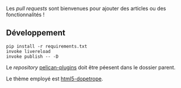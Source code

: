 
Les _pull requests_ sont bienvenues pour ajouter des articles ou des fonctionnalités !

## Développement

    pip install -r requirements.txt
    invoke livereload
    invoke publish -- -D

Le _repository_ [pelican-plugins](https://github.com/getpelican/pelican-plugins)
doit être péesent dans le dossier parent.

Le thème employé est [html5-dopetrope](https://github.com/Lucas-C/html5-dopetrope).
